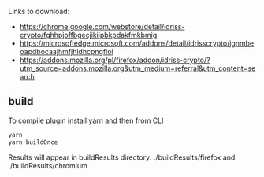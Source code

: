 Links to download:
* https://chrome.google.com/webstore/detail/idriss-crypto/fghhpjoffbgecjikiipbkpdakfmkbmig
* https://microsoftedge.microsoft.com/addons/detail/idrisscrypto/jgnmbeoapdbocaajhmfjhldhcpngfiol
* https://addons.mozilla.org/pl/firefox/addon/idriss-crypto/?utm_source=addons.mozilla.org&utm_medium=referral&utm_content=search

## build
To compile plugin install [yarn](https://yarnpkg.com/) and then from CLI

```bash
yarn
yarn buildOnce
```

Results will appear in buildResults directory: ./buildResults/firefox and ./buildResults/chromium
